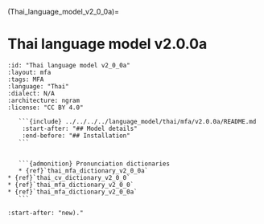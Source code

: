 
(Thai_language_model_v2_0_0a)=
# Thai language model v2.0.0a

``````{language_model} Thai language model v2.0.0a
:id: "Thai language model v2_0_0a"
:layout: mfa
:tags: MFA
:language: "Thai"
:dialect: N/A
:architecture: ngram
:license: "CC BY 4.0"

   ```{include} ../../../../language_model/thai/mfa/v2.0.0a/README.md
    :start-after: "## Model details"
    :end-before: "## Installation"
   ```


   ```{admonition} Pronunciation dictionaries
   * {ref}`thai_mfa_dictionary_v2_0_0a`
* {ref}`thai_cv_dictionary_v2_0_0`
* {ref}`thai_mfa_dictionary_v2_0_0`
* {ref}`thai_mfa_dictionary_v2_0_0a`
   ```

``````

```{include} ../../../../language_model/thai/mfa/v2.0.0a/README.md
:start-after: "new)."
```
